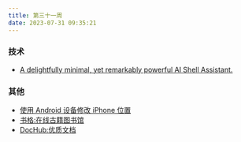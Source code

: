 ```yaml
---
title: 第三十一周
date: 2023-07-31 09:35:21
---
```


### 技术

- [A delightfully minimal, yet remarkably powerful AI Shell Assistant.](https://github.com/ibigio/shell-ai)

### 其他

- [使用 Android 设备修改 iPhone 位置](https://github.com/cczhr/OTGLocation)
- [书格:在线古籍图书馆](https://www.shuge.org/)
- [DocHub:优质文档](https://www.dochub.wiki/)
